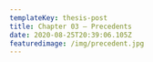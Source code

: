 ```yaml
---
templateKey: thesis-post
title: Chapter 03 — Precedents
date: 2020-08-25T20:39:06.105Z
featuredimage: /img/precedent.jpg
---
```

